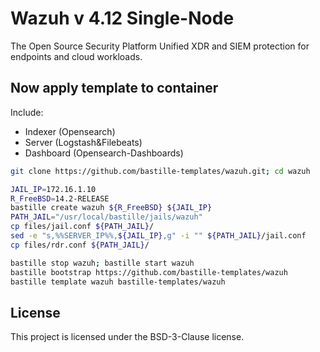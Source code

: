 # Wazuh v 4.12 Single-Node
The Open Source Security Platform Unified XDR and SIEM protection for endpoints and cloud workloads.

## Now apply template to container
Include:
- Indexer (Opensearch)
- Server (Logstash&Filebeats)
- Dashboard (Opensearch-Dashboards)
```sh
git clone https://github.com/bastille-templates/wazuh.git; cd wazuh

JAIL_IP=172.16.1.10
R_FreeBSD=14.2-RELEASE
bastille create wazuh ${R_FreeBSD} ${JAIL_IP}
PATH_JAIL="/usr/local/bastille/jails/wazuh"
cp files/jail.conf ${PATH_JAIL}/
sed -e "s,%%SERVER_IP%%,${JAIL_IP},g" -i "" ${PATH_JAIL}/jail.conf
cp files/rdr.conf ${PATH_JAIL}/

bastille stop wazuh; bastille start wazuh
bastille bootstrap https://github.com/bastille-templates/wazuh
bastille template wazuh bastille-templates/wazuh
```

## License
This project is licensed under the BSD-3-Clause license.
